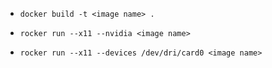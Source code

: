 - `docker build -t <image name> .`

- `rocker run --x11 --nvidia <image name>`

- `rocker run --x11 --devices /dev/dri/card0 <image name>`
